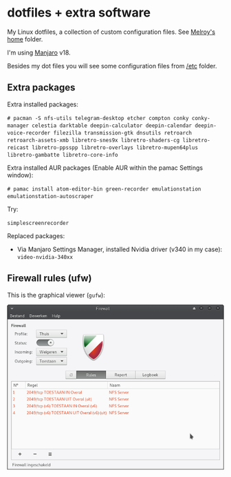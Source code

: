 # dotfiles + extra software

My Linux dotfiles, a collection of custom configuration files. See [Melroy's home](home/melroy) folder.

I'm using [Manjaro](https://manjaro.org/get-manjaro/) v18.

Besides my dot files you will see some configuration files from [/etc](etc) folder.

## Extra packages

Extra installed packages:

`# pacman -S nfs-utils telegram-desktop etcher compton conky conky-manager celestia darktable deepin-calculator deepin-calendar deepin-voice-recorder filezilla transmission-gtk dnsutils retroarch retroarch-assets-xmb libretro-snes9x libretro-shaders-cg libretro-reicast libretro-ppsspp libretro-overlays libretro-mupen64plus libretro-gambatte libretro-core-info`

Extra installed AUR packages (Enable AUR within the pamac Settings window):

`# pamac install atom-editor-bin green-recorder emulationstation emulationstation-autoscraper`

Try:

`simplescreenrecorder`

Replaced packages:
* Via Manjaro Settings Manager, installed Nvidia driver (v340 in my case): `video-nvidia-340xx`

## Firewall rules (ufw)

This is the graphical viewer (`gufw`):

![Firewall rules](firewall_rules.png)